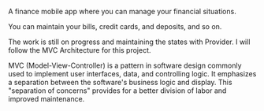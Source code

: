 A finance mobile app where you can manage your financial situations.

You can maintain your bills, credit cards, and deposits, and so on.

The work is still on progress and maintaining the states with Provider. I will follow the MVC Architecture for this project.

MVC (Model-View-Controller) is a pattern in software design commonly used to implement user interfaces, data, and controlling logic. It emphasizes a separation between the software's business logic and display. This "separation of concerns" provides for a better division of labor and improved maintenance.
